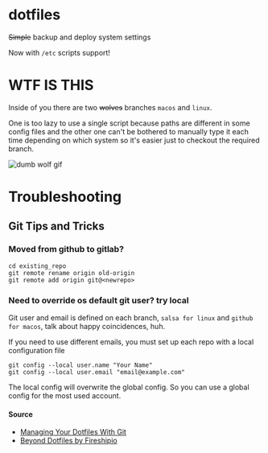 # dotfiles
~~Simple~~ backup and deploy system settings

Now with `/etc` scripts support!

# WTF IS THIS

Inside of you there are two ~~wolves~~ branches `macos` and `linux`.

One is too lazy to use a single script because paths are different in some config files and the other one can't be bothered to manually type it each time depending on which system so it's easier just to checkout the required branch.

![dumb wolf gif](https://media1.tenor.com/images/e8cce4809ee3c6f3ee954ea6e25cd52f/tenor.gif?itemid=8702502)

# Troubleshooting

## Git Tips and Tricks

### Moved from github to gitlab?

```
cd existing_repo
git remote rename origin old-origin
git remote add origin git@<newrepo>
```

### Need to override os default git user? try local

Git user and email is defined on each branch, `salsa for linux` and `github for macos`, talk about happy coincidences, huh.

If you need to use different emails, you must set up each repo with a local configuration file
```
git config --local user.name "Your Name"
git config --local user.email "email@example.com"
```
The local config will overwrite the global config. So you can use a global config for the most used account.


#### Source
- [Managing Your Dotfiles With Git](https://medium.com/better-programming/managing-your-dotfiles-with-git-4dee603a19a2)
- [Beyond Dotfiles by Fireshipio](https://github.com/eieioxyz/Beyond-Dotfiles-in-100-Seconds)
